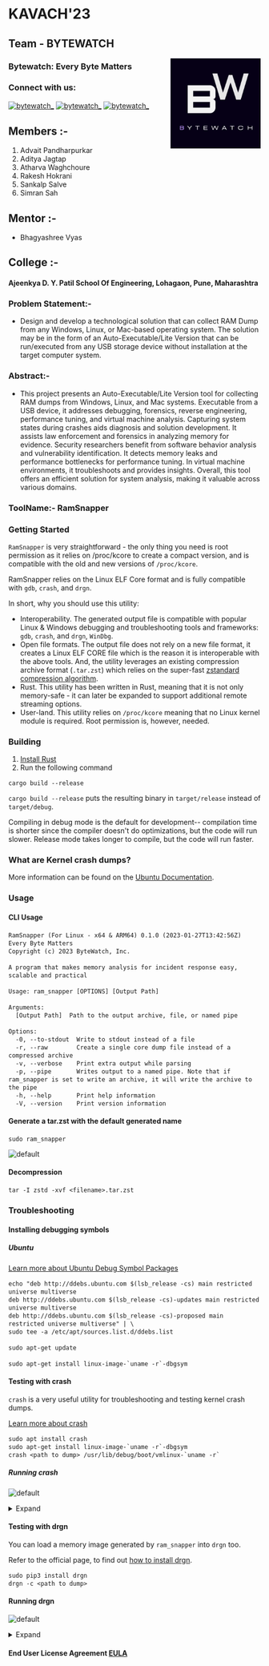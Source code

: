 # **KAVACH'23**
## Team - BYTEWATCH
<a href="Bytewatch Logo.png" target="blank"><img align="right" src="Bytewatch Logo.png" alt="bytewatch_" height="180" width="180" /></a>
### Bytewatch: Every Byte Matters
<p align="left">
<h3 align="left">Connect with us:</h3>
<a href="https://twitter.com/bytewatch_" target="blank"><img align="center" src="https://raw.githubusercontent.com/rahuldkjain/github-profile-readme-generator/master/src/images/icons/Social/twitter.svg" alt="bytewatch_" height="30" width="40" /></a>
<a href="https://www.linkedin.com/company/bytewatch/" target="blank"><img align="center" src="https://raw.githubusercontent.com/rahuldkjain/github-profile-readme-generator/master/src/images/icons/Social/linked-in-alt.svg" alt="bytewatch_" height="30" width="40" /></a>
<a href="https://www.instagram.com/bytewatch_/" target="blank"><img align="center" src="https://raw.githubusercontent.com/rahuldkjain/github-profile-readme-generator/master/src/images/icons/Social/instagram.svg" alt="bytewatch_" height="30" width="40" /></a>
</p>

## Members :-
1. Advait Pandharpurkar
2. Aditya Jagtap
3. Atharva Waghchoure
4. Rakesh Hokrani 
5. Sankalp Salve
6. Simran Sah
## Mentor :-
* Bhagyashree Vyas
## College :- 
#### Ajeenkya D. Y. Patil School Of Engineering, Lohagaon, Pune, Maharashtra
### Problem Statement:-
* Design and develop a technological solution that can collect RAM Dump from any Windows, Linux, or Mac-based operating system. The solution may be in the form of an Auto-Executable/Lite Version that can be run/executed from any USB storage device without installation at the target computer system.
### Abstract:-
* This project presents an Auto-Executable/Lite Version tool for collecting RAM dumps from Windows, Linux, and Mac systems. Executable from a USB device, it addresses debugging, forensics, reverse engineering, performance tuning, and virtual machine analysis. Capturing system states during crashes aids diagnosis and solution development. It assists law enforcement and forensics in analyzing memory for evidence. Security researchers benefit from software behavior analysis and vulnerability identification. It detects memory leaks and performance bottlenecks for performance tuning. In virtual machine environments, it troubleshoots and provides insights. Overall, this tool offers an efficient solution for system analysis, making it valuable across various domains.

### ToolName:- RamSnapper

### Getting Started
`RamSnapper` is very straightforward - the only thing you need is root permission as it relies on /proc/kcore to create a compact version, and is compatible with the old and new versions of `/proc/kcore`.

RamSnapper relies on the Linux ELF Core format and is fully compatible with `gdb`,  `crash`, and `drgn`.

In short, why you should use this utility:
- Interoperability. The generated output file is compatible with popular Linux & Windows debugging and troubleshooting tools and frameworks: `gdb`, `crash`, and `drgn`, `WinDbg`.
- Open file formats. The output file does not rely on a new file format, it creates a Linux ELF CORE file which is the reason it is interoperable with the above tools. And, the utility leverages an existing compression archive format (`.tar.zst`) which relies on the super-fast [zstandard compression algorithm](http://facebook.github.io/zstd/).
- Rust. This utility has been written in Rust, meaning that it is not only memory-safe - it can later be expanded to support additional remote streaming options.
- User-land. This utility relies on `/proc/kcore` meaning that no Linux kernel module is required. Root permission is, however, needed.

### Building
1. [Install Rust](https://www.rust-lang.org/tools/install)
2. Run the following command
```
cargo build --release
```
`cargo build --release` puts the resulting binary in `target/release` instead of `target/debug`.

Compiling in debug mode is the default for development-- compilation time is shorter since the compiler doesn't do optimizations, but the code will run slower. Release mode takes longer to compile, but the code will run faster.

### What are Kernel crash dumps?
More information can be found on the [Ubuntu Documentation](https://ubuntu.com/server/docs/kernel-crash-dump).

### Usage
#### CLI Usage
```
RamSnapper (For Linux - x64 & ARM64) 0.1.0 (2023-01-27T13:42:56Z)
Every Byte Matters
Copyright (c) 2023 ByteWatch, Inc.

A program that makes memory analysis for incident response easy, scalable and practical

Usage: ram_snapper [OPTIONS] [Output Path]

Arguments:
  [Output Path]  Path to the output archive, file, or named pipe

Options:
  -0, --to-stdout  Write to stdout instead of a file
  -r, --raw        Create a single core dump file instead of a compressed archive
  -v, --verbose    Print extra output while parsing
  -p, --pipe       Writes output to a named pipe. Note that if ram_snapper is set to write an archive, it will write the archive to the pipe
  -h, --help       Print help information
  -V, --version    Print version information
```
#### Generate a tar.zst with the default generated name
```
sudo ram_snapper 
```
![default](./screenshots/ram_snapper-sample.gif)
#### Decompression
```
tar -I zstd -xvf <filename>.tar.zst
```

### Troubleshooting
#### Installing debugging symbols
##### Ubuntu
[Learn more about Ubuntu Debug Symbol Packages](https://wiki.ubuntu.com/Debug%20Symbol%20Packages)

```
echo "deb http://ddebs.ubuntu.com $(lsb_release -cs) main restricted universe multiverse
deb http://ddebs.ubuntu.com $(lsb_release -cs)-updates main restricted universe multiverse
deb http://ddebs.ubuntu.com $(lsb_release -cs)-proposed main restricted universe multiverse" | \
sudo tee -a /etc/apt/sources.list.d/ddebs.list

sudo apt-get update

sudo apt-get install linux-image-`uname -r`-dbgsym
```
#### Testing with crash
`crash` is a very useful utility for troubleshooting and testing kernel crash dumps.

[Learn more about crash](https://manpages.ubuntu.com/manpages/bionic/man8/crash.8.html)

```
sudo apt install crash
sudo apt-get install linux-image-`uname -r`-dbgsym
crash <path to dump> /usr/lib/debug/boot/vmlinux-`uname -r`
```

##### Running crash
![default](./screenshots/ram_snapper-crash.gif)

<details>
  <summary>Expand</summary>

```
$ crash kcore.ram_snapper.5.15.0-48-generic.2022-10-09-0039.core /usr/lib/debug/boot/vmlinux-5.15.0-48-generic 

crash 8.0.0
Copyright (C) 2002-2021  Red Hat, Inc.
Copyright (C) 2004, 2005, 2006, 2010  IBM Corporation
Copyright (C) 1999-2006  Hewlett-Packard Co
Copyright (C) 2005, 2006, 2011, 2012  Fujitsu Limited
Copyright (C) 2006, 2007  VA Linux Systems Japan K.K.
Copyright (C) 2005, 2011, 2020-2021  NEC Corporation
Copyright (C) 1999, 2002, 2007  Silicon Graphics, Inc.
Copyright (C) 1999, 2000, 2001, 2002  Mission Critical Linux, Inc.
Copyright (C) 2015, 2021  VMware, Inc.
This program is free software, covered by the GNU General Public License,
and you are welcome to change it and/or distribute copies of it under
certain conditions.  Enter "help copying" to see the conditions.
This program has absolutely no warranty.  Enter "help warranty" for details.
 
GNU gdb (GDB) 10.2
Copyright (C) 2021 Free Software Foundation, Inc.
License GPLv3+: GNU GPL version 3 or later <http://gnu.org/licenses/gpl.html>
This is free software: you are free to change and redistribute it.
There is NO WARRANTY, to the extent permitted by law.
Type "show copying" and "show warranty" for details.
This GDB was configured as "aarch64-unknown-linux-gnu".
Type "show configuration" for configuration details.
Find the GDB manual and other documentation resources online at:
    <http://www.gnu.org/software/gdb/documentation/>.

For help, type "help".
Type "apropos word" to search for commands related to "word"...

WARNING: cpu 0: cannot find NT_PRSTATUS note    
WARNING: cpu 1: cannot find NT_PRSTATUS note
please wait... (determining panic task)       
WARNING: cannot determine starting stack frame for task ffff80000a9488c0

WARNING: cannot determine starting stack frame for task ffff00000cc93f00
      KERNEL: /usr/lib/debug/boot/vmlinux-5.15.0-48-generic  [TAINTED]
    DUMPFILE: kcore.ram_snapper.5.15.0-48-generic.2022-10-09-0039.core
        CPUS: 2
        DATE: Sat Oct  8 17:39:28 PDT 2022
      UPTIME: 4 days, 14:22:02
LOAD AVERAGE: 0.28, 0.44, 0.51
       TASKS: 464
    NODENAME: ubuntu-linux-22-04-desktop
     RELEASE: 5.15.0-48-generic
     VERSION: #54-Ubuntu SMP Fri Aug 26 13:31:33 UTC 2022
     MACHINE: aarch64  (unknown Mhz)
      MEMORY: 2 GB
       PANIC: ""
         PID: 0
     COMMAND: "swapper/0"
        TASK: ffff80000a9488c0  (1 of 2)  [THREAD_INFO: ffff80000a9488c0]
         CPU: 0
       STATE: TASK_RUNNING (ACTIVE)
     WARNING: panic task not found

crash> ps
   PID    PPID  CPU       TASK        ST  %MEM     VSZ    RSS  COMM
>     0      0   0  ffff80000a9488c0  RU   0.0       0      0  [swapper/0]
      0      0   1  ffff0000002e3f00  RU   0.0       0      0  [swapper/1]
      1      0   0  ffff00000024ee40  IN   0.3  168440   8700  systemd
      2      0   1  ffff000000248fc0  IN   0.0       0      0  [kthreadd]
      3      2   0  ffff00000024de80  ID   0.0       0      0  [rcu_gp]
      4      2   0  ffff000000248000  ID   0.0       0      0  [rcu_par_gp]
      5      2   0  ffff00000024bf00  ID   0.0       0      0  [netns]
      7      2   0  ffff00000024cec0  ID   0.0       0      0  [kworker/0:0H]
      9      2   0  ffff000000259f80  ID   0.0       0      0  [mm_percpu_wq]
     10      2   0  ffff00000025ee40  IN   0.0       0      0  [rcu_tasks_rude_]
     11      2   0  ffff000000258fc0  IN   0.0       0      0  [rcu_tasks_trace]
     12      2   0  ffff00000025de80  IN   0.0       0      0  [ksoftirqd/0]
     13      2   0  ffff000000258000  ID   0.0       0      0  [rcu_sched]
     14      2   0  ffff00000025bf00  IN   0.0       0      0  [migration/0]
     15      2   0  ffff00000025af40  IN   0.0       0      0  [idle_inject/0]
     17      2   0  ffff0000002e2f40  IN   0.0       0      0  [cpuhp/0]
     18      2   1  ffff0000002e4ec0  IN   0.0       0      0  [cpuhp/1]
     19      2   1  ffff0000002e1f80  IN   0.0       0      0  [idle_inject/1]
     20      2   1  ffff0000002e6e40  IN   0.0       0      0  [migration/1]
(...)
```

</details>

#### Testing with drgn
You can load a memory image generated by `ram_snapper` into `drgn` too. 

Refer to the official page, to find out [how to install drgn](https://github.com/osandov/drgn#installation).

```
sudo pip3 install drgn
drgn -c <path to dump>
```

#### Running drgn
![default](./screenshots/ram_snapper-drgn.gif)

<details>
  <summary>Expand</summary>

```
$ drgn -c kcore.ram_snapper.5.15.0-48-generic.2022-10-09-0039.core 
drgn 0.0.20 (using Python 3.10.6, elfutils 0.186, without libkdumpfile)
For help, type help(drgn).
>>> import drgn
>>> from drgn import NULL, Object, cast, container_of, execscript, offsetof, reinterpret, sizeof
>>> from drgn.helpers.linux import *
>>> from drgn.helpers.linux import list_for_each_entry
>>> for mod in list_for_each_entry('struct module', prog['modules'].address_of_(), 'list'):
...     print(mod.name)
... 
(char [56])"usblp"
(char [56])"prl_fs_freeze"
(char [56])"prl_fs"
(char [56])"snd_hda_codec_generic"
(char [56])"ledtrig_audio"
(char [56])"snd_hda_intel"
(char [56])"snd_intel_dspcfg"
(...)
```

</details>

#### **End User License Agreement** [EULA](https://docs.google.com/document/d/1aFplu3D_lccCOp9zcZymECQ6IE8OeZuR/edit?usp=sharing&ouid=116665652209806926760&rtpof=true&sd=true)
